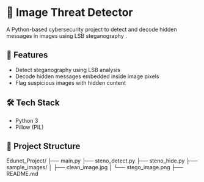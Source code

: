 # 🔐 Image Threat Detector

A Python-based cybersecurity project to detect and decode hidden messages in images using LSB steganography .

## 📌 Features
- Detect steganography using LSB analysis
- Decode hidden messages embedded inside image pixels
- Flag suspicious images with hidden content

## 🛠️ Tech Stack
- Python 3
- Pillow (PIL)

## 📂 Project Structure
Edunet_Project/
├── main.py
├── steno_detect.py
├── steno_hide.py
├── sample_images/
│   ├── clean_image.jpg
│   └── stego_image.png
├── README.md
